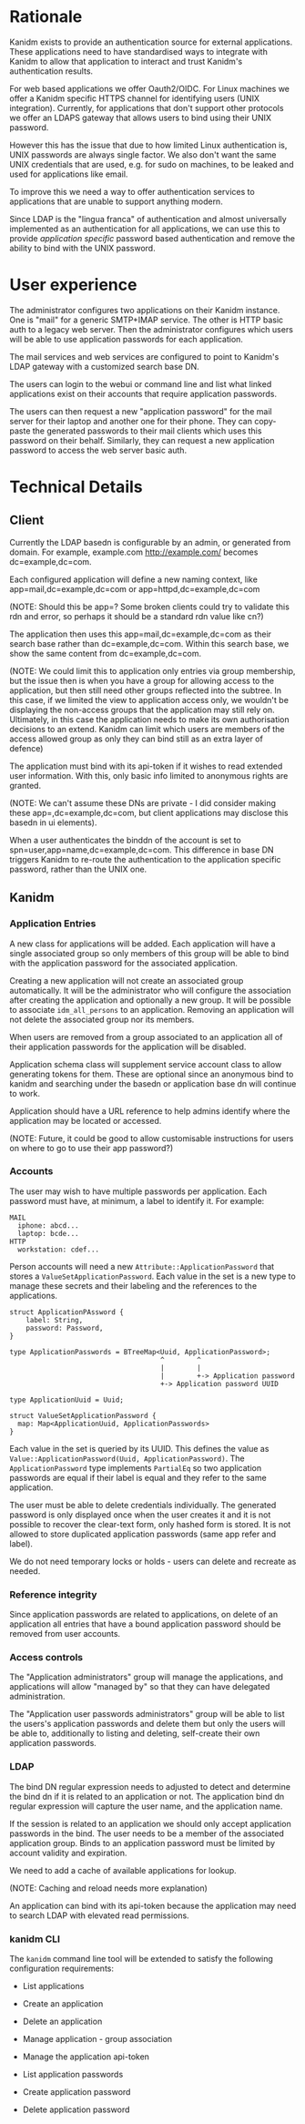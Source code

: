 # Rationale

Kanidm exists to provide an authentication source for external applications. These applications need
to have standardised ways to integrate with Kanidm to allow that application to interact and trust
Kanidm's authentication results.

For web based applications we offer Oauth2/OIDC. For Linux machines we offer a Kanidm specific HTTPS
channel for identifying users (UNIX integration). Currently, for applications that don't support
other protocols we offer an LDAPS gateway that allows users to bind using their UNIX password.

However this has the issue that due to how limited Linux authentication is, UNIX passwords are
always single factor. We also don't want the same UNIX credentials that are used, e.g. for sudo on
machines, to be leaked and used for applications like email.

To improve this we need a way to offer authentication services to applications that are unable to
support anything modern.

Since LDAP is the "lingua franca" of authentication and almost universally implemented as an
authentication for all applications, we can use this to provide _application specific_ password
based authentication and remove the ability to bind with the UNIX password.

# User experience

The administrator configures two applications on their Kanidm instance. One is "mail" for a generic
SMTP+IMAP service. The other is HTTP basic auth to a legacy web server. Then the administrator
configures which users will be able to use application passwords for each application.

The mail services and web services are configured to point to Kanidm's LDAP gateway with a
customized search base DN.

The users can login to the webui or command line and list what linked applications exist on their
accounts that require application passwords.

The users can then request a new "application password" for the mail server for their laptop and
another one for their phone. They can copy-paste the generated passwords to their mail clients which
uses this password on their behalf. Similarly, they can request a new application password to access
the web server basic auth.

# Technical Details

## Client

Currently the LDAP basedn is configurable by an admin, or generated from domain. For example,
example.com <http://example.com/> becomes dc=example,dc=com.

Each configured application will define a new naming context, like app=mail,dc=example,dc=com or
app=httpd,dc=example,dc=com

(NOTE: Should this be app=? Some broken clients could try to validate this rdn and error, so perhaps
it should be a standard rdn value like cn?)

The application then uses this app=mail,dc=example,dc=com as their search base rather than
dc=example,dc=com. Within this search base, we show the same content from dc=example,dc=com.

(NOTE: We could limit this to application only entries via group membership, but the issue then is
when you have a group for allowing access to the application, but then still need other groups
reflected into the subtree. In this case, if we limited the view to application access only, we
wouldn't be displaying the non-access groups that the application may still rely on. Ultimately, in
this case the application needs to make its own authorisation decisions to an extend. Kanidm can
limit which users are members of the access allowed group as only they can bind still as an extra
layer of defence)

The application must bind with its api-token if it wishes to read extended user information. With
this, only basic info limited to anonymous rights are granted.

(NOTE: We can't assume these DNs are private - I did consider making these
app=<secret key>,dc=example,dc=com, but client applications may disclose this basedn in ui
elements).

When a user authenticates the binddn of the account is set to spn=user,app=name,dc=example,dc=com.
This difference in base DN triggers Kanidm to re-route the authentication to the application
specific password, rather than the UNIX one.

## Kanidm

### Application Entries

A new class for applications will be added. Each application will have a single associated group so
only members of this group will be able to bind with the application password for the associated
application.

Creating a new application will not create an associated group automatically. It will be the
administrator who will configure the association after creating the application and optionally a new
group. It will be possible to associate `idm_all_persons` to an application. Removing an application
will not delete the associated group nor its members.

When users are removed from a group associated to an application all of their application passwords
for the application will be disabled.

Application schema class will supplement service account class to allow generating tokens for them.
These are optional since an anonymous bind to kanidm and searching under the basedn or application
base dn will continue to work.

Application should have a URL reference to help admins identify where the application may be located
or accessed.

(NOTE: Future, it could be good to allow customisable instructions for users on where to go to use
their app password?)

### Accounts

The user may wish to have multiple passwords per application. Each password must have, at minimum, a
label to identify it. For example:

```
MAIL
  iphone: abcd...
  laptop: bcde...
HTTP
  workstation: cdef...
```

Person accounts will need a new `Attribute::ApplicationPassword` that stores a
`ValueSetApplicationPassword`. Each value in the set is a new type to manage these secrets and their
labeling and the references to the applications.

```
struct ApplicationPAssword {
    label: String,
    password: Password,
}

type ApplicationPasswords = BTreeMap<Uuid, ApplicationPassword>;
                                     ^        ^
                                     |        |
                                     |        +-> Application password
                                     +-> Application password UUID

type ApplicationUuid = Uuid;

struct ValueSetApplicationPassword {
  map: Map<ApplicationUuid, ApplicationPasswords>
}
```

Each value in the set is queried by its UUID. This defines the value as
`Value::ApplicationPassword(Uuid, ApplicationPassword)`. The `ApplicationPassword` type implements
`PartialEq` so two application passwords are equal if their label is equal and they refer to the
same application.

The user must be able to delete credentials individually. The generated password is only displayed
once when the user creates it and it is not possible to recover the clear-text form, only hashed
form is stored. It is not allowed to store duplicated application passwords (same app refer and
label).

We do not need temporary locks or holds - users can delete and recreate as needed.

### Reference integrity

Since application passwords are related to applications, on delete of an application all entries
that have a bound application password should be removed from user accounts.

### Access controls

The "Application administrators" group will manage the applications, and applications will allow
"managed by" so that they can have delegated administration.

The "Application user passwords administrators" group will be able to list the users's application
passwords and delete them but only the users will be able to, additionally to listing and deleting,
self-create their own application passwords.

### LDAP

The bind DN regular expression needs to adjusted to detect and determine the bind dn if it is
related to an application or not. The application bind dn regular expression will capture the user
name, and the application name.

If the session is related to an application we should only accept application passwords in the bind.
The user needs to be a member of the associated application group. Binds to an application password
must be limited by account validity and expiration.

We need to add a cache of available applications for lookup.

(NOTE: Caching and reload needs more explanation)

An application can bind with its api-token because the application may need to search LDAP with
elevated read permissions.

### kanidm CLI

The `kanidm` command line tool will be extended to satisfy the following configuration requirements:

- List applications

- Create an application

- Delete an application

- Manage application - group association

- Manage the application api-token

- List application passwords

- Create application password

- Delete application password
